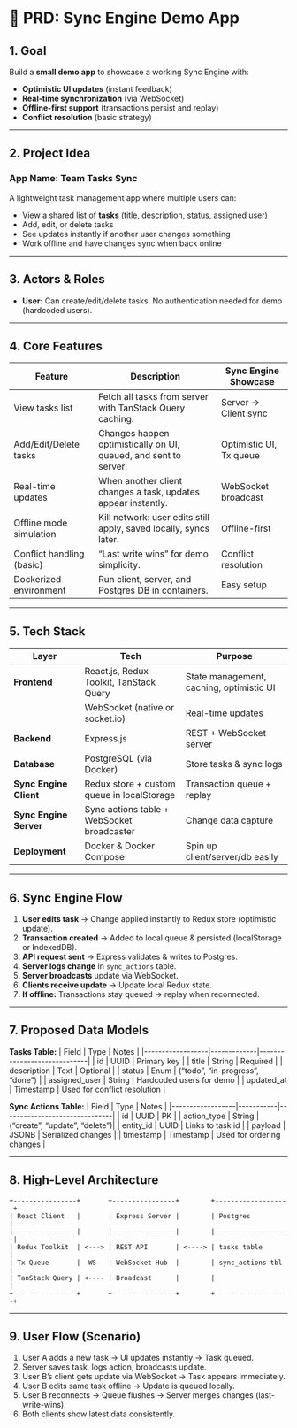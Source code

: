 # 📝 PRD: Sync Engine Demo App

## 1. Goal

Build a **small demo app** to showcase a working Sync Engine with:

- **Optimistic UI updates** (instant feedback)
- **Real-time synchronization** (via WebSocket)
- **Offline-first support** (transactions persist and replay)
- **Conflict resolution** (basic strategy)

---

## 2. Project Idea

### App Name: **Team Tasks Sync**

A lightweight task management app where multiple users can:

- View a shared list of **tasks** (title, description, status, assigned user)
- Add, edit, or delete tasks
- See updates instantly if another user changes something
- Work offline and have changes sync when back online

---

## 3. Actors & Roles

- **User:** Can create/edit/delete tasks. No authentication needed for demo (hardcoded users).

---

## 4. Core Features

| Feature                   | Description                                                       | Sync Engine Showcase    |
| ------------------------- | ----------------------------------------------------------------- | ----------------------- |
| View tasks list           | Fetch all tasks from server with TanStack Query caching.          | Server → Client sync    |
| Add/Edit/Delete tasks     | Changes happen optimistically on UI, queued, and sent to server.  | Optimistic UI, Tx queue |
| Real-time updates         | When another client changes a task, updates appear instantly.     | WebSocket broadcast     |
| Offline mode simulation   | Kill network: user edits still apply, saved locally, syncs later. | Offline-first           |
| Conflict handling (basic) | “Last write wins” for demo simplicity.                            | Conflict resolution     |
| Dockerized environment    | Run client, server, and Postgres DB in containers.                | Easy setup              |

---

## 5. Tech Stack

| Layer                  | Tech                                       | Purpose                                  |
| ---------------------- | ------------------------------------------ | ---------------------------------------- |
| **Frontend**           | React.js, Redux Toolkit, TanStack Query    | State management, caching, optimistic UI |
|                        | WebSocket (native or socket.io)            | Real-time updates                        |
| **Backend**            | Express.js                                 | REST + WebSocket server                  |
| **Database**           | PostgreSQL (via Docker)                    | Store tasks & sync logs                  |
| **Sync Engine Client** | Redux store + custom queue in localStorage | Transaction queue + replay               |
| **Sync Engine Server** | Sync actions table + WebSocket broadcaster | Change data capture                      |
| **Deployment**         | Docker & Docker Compose                    | Spin up client/server/db easily          |

---

## 6. Sync Engine Flow

1. **User edits task** → Change applied instantly to Redux store (optimistic update).
2. **Transaction created** → Added to local queue & persisted (localStorage or IndexedDB).
3. **API request sent** → Express validates & writes to Postgres.
4. **Server logs change** in `sync_actions` table.
5. **Server broadcasts** update via WebSocket.
6. **Clients receive update** → Update local Redux state.
7. **If offline:** Transactions stay queued → replay when reconnected.

---

## 7. Proposed Data Models

**Tasks Table:**
| Field | Type | Notes |
|------------------|-------------|-----------------------------|
| id | UUID | Primary key |
| title | String | Required |
| description | Text | Optional |
| status | Enum | (“todo”, “in-progress”, “done”) |
| assigned_user | String | Hardcoded users for demo |
| updated_at | Timestamp | Used for conflict resolution |

**Sync Actions Table:**
| Field | Type | Notes |
|------------------|-----------|-------------------------------|
| id | UUID | PK |
| action_type | String | (“create”, “update”, “delete”)|
| entity_id | UUID | Links to task id |
| payload | JSONB | Serialized changes |
| timestamp | Timestamp | Used for ordering changes |

---

## 8. High-Level Architecture

```
+----------------+       +----------------+        +-------------------+
| React Client   |       | Express Server |        | Postgres          |
|----------------|       |----------------|        |-------------------|
| Redux Toolkit  | <---> | REST API       | <----> | tasks table       |
| Tx Queue       |  WS   | WebSocket Hub  |        | sync_actions tbl  |
| TanStack Query | <---- | Broadcast      |        |                   |
+----------------+       +----------------+        +-------------------+
```

---

## 9. User Flow (Scenario)

1. User A adds a new task → UI updates instantly → Task queued.
2. Server saves task, logs action, broadcasts update.
3. User B’s client gets update via WebSocket → Task appears immediately.
4. User B edits same task offline → Update is queued locally.
5. User B reconnects → Queue flushes → Server merges changes (last-write-wins).
6. Both clients show latest data consistently.
